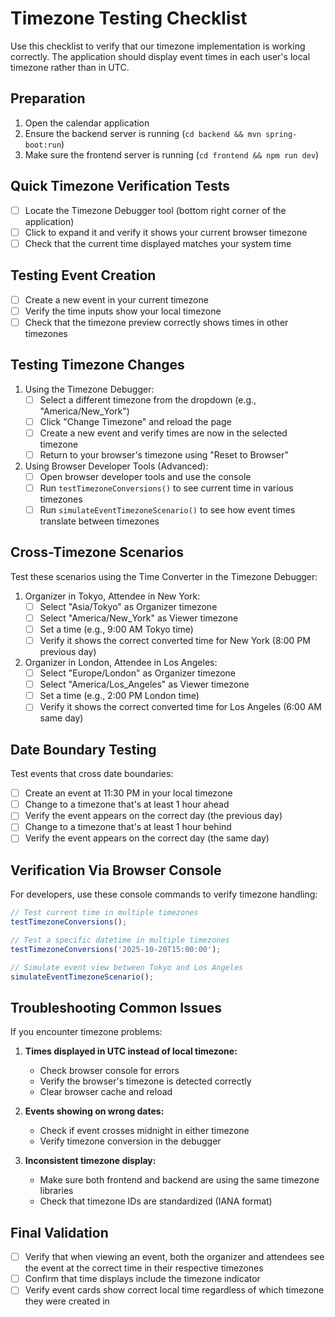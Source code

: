# Timezone Testing Checklist

Use this checklist to verify that our timezone implementation is working correctly. The application should display event times in each user's local timezone rather than in UTC.

## Preparation

1. Open the calendar application
2. Ensure the backend server is running (`cd backend && mvn spring-boot:run`)
3. Make sure the frontend server is running (`cd frontend && npm run dev`)

## Quick Timezone Verification Tests

- [ ] Locate the Timezone Debugger tool (bottom right corner of the application)
- [ ] Click to expand it and verify it shows your current browser timezone
- [ ] Check that the current time displayed matches your system time

## Testing Event Creation

- [ ] Create a new event in your current timezone
- [ ] Verify the time inputs show your local timezone
- [ ] Check that the timezone preview correctly shows times in other timezones

## Testing Timezone Changes

1. Using the Timezone Debugger:
   - [ ] Select a different timezone from the dropdown (e.g., "America/New_York")
   - [ ] Click "Change Timezone" and reload the page
   - [ ] Create a new event and verify times are now in the selected timezone
   - [ ] Return to your browser's timezone using "Reset to Browser"

2. Using Browser Developer Tools (Advanced):
   - [ ] Open browser developer tools and use the console
   - [ ] Run `testTimezoneConversions()` to see current time in various timezones
   - [ ] Run `simulateEventTimezoneScenario()` to see how event times translate between timezones

## Cross-Timezone Scenarios

Test these scenarios using the Time Converter in the Timezone Debugger:

1. Organizer in Tokyo, Attendee in New York:
   - [ ] Select "Asia/Tokyo" as Organizer timezone
   - [ ] Select "America/New_York" as Viewer timezone
   - [ ] Set a time (e.g., 9:00 AM Tokyo time) 
   - [ ] Verify it shows the correct converted time for New York (8:00 PM previous day)

2. Organizer in London, Attendee in Los Angeles:
   - [ ] Select "Europe/London" as Organizer timezone
   - [ ] Select "America/Los_Angeles" as Viewer timezone
   - [ ] Set a time (e.g., 2:00 PM London time)
   - [ ] Verify it shows the correct converted time for Los Angeles (6:00 AM same day)

## Date Boundary Testing

Test events that cross date boundaries:

- [ ] Create an event at 11:30 PM in your local timezone
- [ ] Change to a timezone that's at least 1 hour ahead
- [ ] Verify the event appears on the correct day (the previous day)
- [ ] Change to a timezone that's at least 1 hour behind
- [ ] Verify the event appears on the correct day (the same day)

## Verification Via Browser Console

For developers, use these console commands to verify timezone handling:

```javascript
// Test current time in multiple timezones
testTimezoneConversions();

// Test a specific datetime in multiple timezones
testTimezoneConversions('2025-10-20T15:00:00');

// Simulate event view between Tokyo and Los Angeles
simulateEventTimezoneScenario();
```

## Troubleshooting Common Issues

If you encounter timezone problems:

1. **Times displayed in UTC instead of local timezone:**
   - Check browser console for errors
   - Verify the browser's timezone is detected correctly
   - Clear browser cache and reload

2. **Events showing on wrong dates:**
   - Check if event crosses midnight in either timezone
   - Verify timezone conversion in the debugger

3. **Inconsistent timezone display:**
   - Make sure both frontend and backend are using the same timezone libraries
   - Check that timezone IDs are standardized (IANA format)

## Final Validation

- [ ] Verify that when viewing an event, both the organizer and attendees see the event at the correct time in their respective timezones
- [ ] Confirm that time displays include the timezone indicator
- [ ] Verify event cards show correct local time regardless of which timezone they were created in